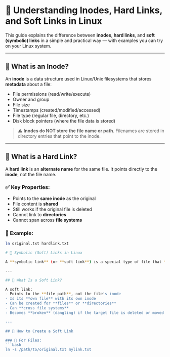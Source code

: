 # 🔗 Understanding Inodes, Hard Links, and Soft Links in Linux

This guide explains the difference between **inodes**, **hard links**, and **soft (symbolic) links** in a simple and practical way — with examples you can try on your Linux system.

---

## 📁 What is an Inode?

An **inode** is a data structure used in Linux/Unix filesystems that stores **metadata** about a file:

- File permissions (read/write/execute)
- Owner and group
- File size
- Timestamps (created/modified/accessed)
- File type (regular file, directory, etc.)
- Disk block pointers (where the file data is stored)

> ⚠️ **Inodes do NOT store the file name or path**. Filenames are stored in directory entries that point to the inode.

---

## 🧱 What is a Hard Link?

A **hard link** is an **alternate name** for the same file. It points directly to the **inode**, not the file name.

### ✅ Key Properties:
- Points to the **same inode** as the original
- File content is **shared**
- Still works if the original file is deleted
- Cannot link to **directories**
- Cannot span across **file systems**

### 🔧 Example:
```bash
ln original.txt hardlink.txt

# 🧷 Symbolic (Soft) Links in Linux

A **symbolic link** (or **soft link**) is a special type of file that **points to another file or directory** by **path**. It works like a shortcut in Windows.

---

## 🧠 What Is a Soft Link?

A soft link:
- Points to the **file path**, not the file's inode
- Is its **own file** with its own inode
- Can be created for **files** or **directories**
- Can **cross file systems**
- Becomes **broken** (dangling) if the target file is deleted or moved

---

## 🔧 How to Create a Soft Link

### 📄 For Files:
```bash
ln -s /path/to/original.txt mylink.txt

